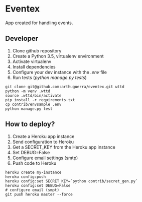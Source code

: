 # Eventex

App created for handling events.

## Developer

1. Clone github repository
2. Create a Python 3.5, virtualenv environment
3. Activate virtualenv
4. Install dependencies
5. Configure your dev instance with the *.env* file
6. Run tests (*python manage.py tests*)

```console
git clone git@github.com:arthuguerra/eventex.git wttd
python -m venv .wttd
source .wttd/bin/activate
pip install -r requirements.txt
cp contrib/envsample .env
python manage.py test
```

## How to deploy?

1. Create a Heroku app instance
2. Send configuration to Heroku
3. Get a SECRET_KEY from the Heroku app instance
4. Set DEBUG=False
5. Configure email settings (smtp)
6. Push code to Heroku

```console
heroku create my-instance
heroku config:push
heroku config:set SECRET_KEY=`python contrib/secret_gen.py`
heroku config:set DEBUG=False
# configure email (smpt)
git push heroku master --force
```